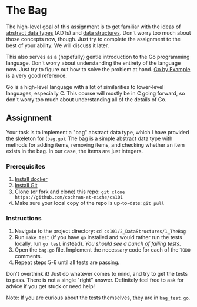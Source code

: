 # The Bag

The high-level goal of this assignment is to get familiar with the ideas of
[abstract data types](https://en.wikipedia.org/wiki/Abstract_data_type) (ADTs)
and [data structures](https://en.wikipedia.org/wiki/Data_structure). Don't worry
too much about those concepts now, though. Just try to complete the assignment
to the best of your ability. We will discuss it later.

This also serves as a (hopefully) gentle introduction to the Go programming
language. Don't worry about understanding the entirety of the language now. Just
try to figure out how to solve the problem at hand. [Go by
Example](https://gobyexample.com/) is a very good reference.

Go is a high-level language with a lot of similarities to lower-level languages,
especially C. This course will mostly be in C going forward, so don't worry too
much about understanding all of the details of Go.

## Assignment

Your task is to implement a "bag" abstract data type, which I have provided the
skeleton for (`bag.go`). The bag is a simple abstract data type with methods for
adding items, removing items, and checking whether an item exists in the bag. In
our case, the items are just integers.

### Prerequisites

1. [Install docker](https://docs.docker.com/install/)
2. [Install Git](https://git-scm.com/book/en/v2/Getting-Started-Installing-Git)
3. Clone (or fork and clone) this repo: `git clone https://github.com/cochran-at-niche/cs101`
4. Make sure your local copy of the repo is up-to-date: `git pull`

### Instructions

1. Navigate to the project directory: `cd cs101/2_DataStructures/1_TheBag`
2. Run `make test` (if you have `go` installed and would rather run the tests
   locally, run `go test` instead). *You should see a bunch of failing tests*.
3. Open the `bag.go` file. Implement the necessary code for each of the `TODO` comments.
4. Repeat steps 5-6 until all tests are passing.

Don't overthink it! Just do whatever comes to mind, and try to get the tests to
pass. There is not a single "right" answer. Definitely feel free to ask for
advice if you get stuck or need help!

Note: If you are curious about the tests themselves, they are in `bag_test.go`.
